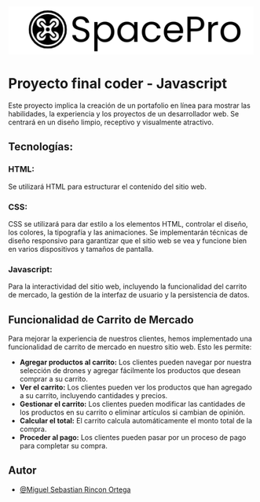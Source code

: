 ![Logo](./assets/img/spacepro-logo.png)


# Proyecto final coder - Javascript

Este proyecto implica la creación de un portafolio en línea para mostrar las habilidades, la experiencia y los proyectos de un desarrollador web. Se centrará en un diseño limpio, receptivo y visualmente atractivo.

## Tecnologías:

### HTML:
Se utilizará HTML para estructurar el contenido del sitio web.
### CSS:
CSS se utilizará para dar estilo a los elementos HTML, controlar el diseño, los colores, la tipografía y las animaciones.
Se implementarán técnicas de diseño responsivo para garantizar que el sitio web se vea y funcione bien en varios dispositivos y tamaños de pantalla.
### Javascript:
Para la interactividad del sitio web, incluyendo la funcionalidad del carrito de mercado, la gestión de la interfaz de usuario y la persistencia de datos.

## Funcionalidad de Carrito de Mercado

Para mejorar la experiencia de nuestros clientes, hemos implementado una funcionalidad de carrito de mercado en nuestro sitio web. Esto les permite:

* **Agregar productos al carrito:** Los clientes pueden navegar por nuestra selección de drones y agregar fácilmente los productos que desean comprar a su carrito.
* **Ver el carrito:** Los clientes pueden ver los productos que han agregado a su carrito, incluyendo cantidades y precios.
* **Gestionar el carrito:** Los clientes pueden modificar las cantidades de los productos en su carrito o eliminar artículos si cambian de opinión.
* **Calcular el total:** El carrito calcula automáticamente el monto total de la compra.
* **Proceder al pago:** Los clientes pueden pasar por un proceso de pago para completar su compra.


## Autor
- [@Miguel Sebastian Rincon Ortega](https://github.com/miserior/CODERAPP2)